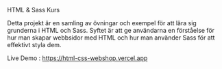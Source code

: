 HTML & Sass Kurs

Detta projekt är en samling av övningar och exempel för att lära sig grunderna i HTML och Sass. Syftet är att ge användarna en förståelse för hur man skapar webbsidor med HTML och hur man använder Sass för att effektivt styla dem.

Live Demo : 
https://html-css-webshop.vercel.app 
